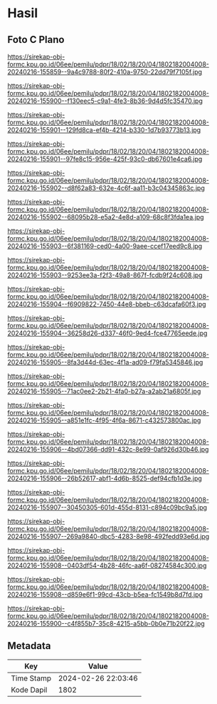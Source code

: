 # Hasil

## Foto C Plano

https://sirekap-obj-formc.kpu.go.id/06ee/pemilu/pdpr/18/02/18/20/04/1802182004008-20240216-155859--9a4c9788-80f2-410a-9750-22dd79f7105f.jpg

https://sirekap-obj-formc.kpu.go.id/06ee/pemilu/pdpr/18/02/18/20/04/1802182004008-20240216-155900--f130eec5-c9a1-4fe3-8b36-9d4d5fc35470.jpg

https://sirekap-obj-formc.kpu.go.id/06ee/pemilu/pdpr/18/02/18/20/04/1802182004008-20240216-155901--129fd8ca-ef4b-4214-b330-1d7b93773b13.jpg

https://sirekap-obj-formc.kpu.go.id/06ee/pemilu/pdpr/18/02/18/20/04/1802182004008-20240216-155901--97fe8c15-956e-425f-93c0-db67601e4ca6.jpg

https://sirekap-obj-formc.kpu.go.id/06ee/pemilu/pdpr/18/02/18/20/04/1802182004008-20240216-155902--d8f62a83-632e-4c6f-aa11-b3c04345863c.jpg

https://sirekap-obj-formc.kpu.go.id/06ee/pemilu/pdpr/18/02/18/20/04/1802182004008-20240216-155902--68095b28-e5a2-4e8d-a109-68c8f3fda1ea.jpg

https://sirekap-obj-formc.kpu.go.id/06ee/pemilu/pdpr/18/02/18/20/04/1802182004008-20240216-155903--6f381169-ced0-4a00-9aee-ccef17eed9c8.jpg

https://sirekap-obj-formc.kpu.go.id/06ee/pemilu/pdpr/18/02/18/20/04/1802182004008-20240216-155903--9253ee3a-f2f3-49a8-867f-fcdb9f24c608.jpg

https://sirekap-obj-formc.kpu.go.id/06ee/pemilu/pdpr/18/02/18/20/04/1802182004008-20240216-155904--f6909822-7450-44e8-bbeb-c63dcafa60f3.jpg

https://sirekap-obj-formc.kpu.go.id/06ee/pemilu/pdpr/18/02/18/20/04/1802182004008-20240216-155904--36258d26-d337-46f0-9ed4-fce47765eede.jpg

https://sirekap-obj-formc.kpu.go.id/06ee/pemilu/pdpr/18/02/18/20/04/1802182004008-20240216-155905--8fa3d44d-63ec-4f1a-ad09-f79fa5345846.jpg

https://sirekap-obj-formc.kpu.go.id/06ee/pemilu/pdpr/18/02/18/20/04/1802182004008-20240216-155905--71ac0ee2-2b21-4fa0-b27a-a2ab21a6805f.jpg

https://sirekap-obj-formc.kpu.go.id/06ee/pemilu/pdpr/18/02/18/20/04/1802182004008-20240216-155905--a851e1fc-4f95-4f6a-8671-c432573800ac.jpg

https://sirekap-obj-formc.kpu.go.id/06ee/pemilu/pdpr/18/02/18/20/04/1802182004008-20240216-155906--4bd07366-dd91-432c-8e99-0af926d30b46.jpg

https://sirekap-obj-formc.kpu.go.id/06ee/pemilu/pdpr/18/02/18/20/04/1802182004008-20240216-155906--26b52617-abf1-4d6b-8525-def94cfb1d3e.jpg

https://sirekap-obj-formc.kpu.go.id/06ee/pemilu/pdpr/18/02/18/20/04/1802182004008-20240216-155907--30450305-601d-455d-8131-c894c09bc9a5.jpg

https://sirekap-obj-formc.kpu.go.id/06ee/pemilu/pdpr/18/02/18/20/04/1802182004008-20240216-155907--269a9840-dbc5-4283-8e98-492fedd93e6d.jpg

https://sirekap-obj-formc.kpu.go.id/06ee/pemilu/pdpr/18/02/18/20/04/1802182004008-20240216-155908--0403df54-4b28-46fc-aa6f-08274584c300.jpg

https://sirekap-obj-formc.kpu.go.id/06ee/pemilu/pdpr/18/02/18/20/04/1802182004008-20240216-155908--d859e6f1-99cd-43cb-b5ea-fc1549b8d7fd.jpg

https://sirekap-obj-formc.kpu.go.id/06ee/pemilu/pdpr/18/02/18/20/04/1802182004008-20240216-155900--c4f855b7-35c8-4215-a5bb-0b0e71b20f22.jpg


## Metadata

| Key        | Value               |
| ---------- | ------------------- |
| Time Stamp | 2024-02-26 22:03:46 |
| Kode Dapil | 1802                |



